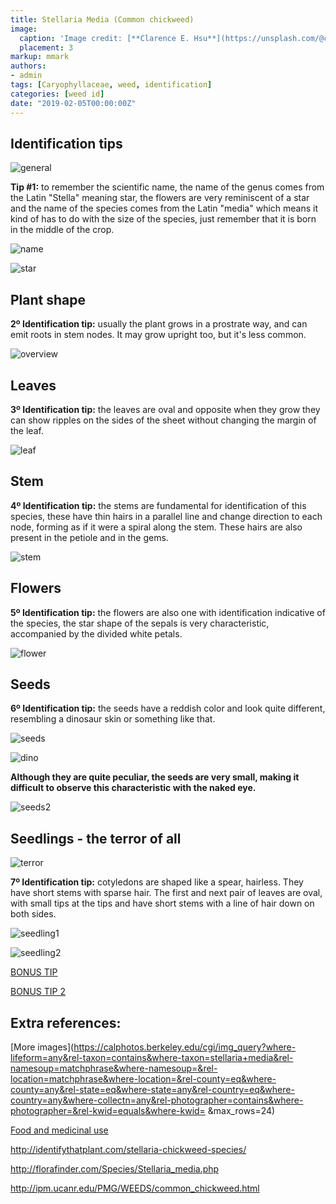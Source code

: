 ```yaml
---
title: Stellaria Media (Common chickweed)
image:
  caption: 'Image credit: [**Clarence E. Hsu**](https://unsplash.com/@clarenceehsu?utm_source=unsplash&utm_medium=referral&utm_content=creditCopyText)'
  placement: 3
markup: mmark
authors:
- admin
tags: [Caryophyllaceae, weed, identification]
categories: [weed id]
date: "2019-02-05T00:00:00Z"
---
```

## Identification tips

![general](https://github.com/vitoranunciato/academic-kickstart/blob/master/content/pt/post/stellaria%20media/image/geral.jpg?raw=true)


**Tip #1:** to remember the scientific name, the name of the genus comes from the Latin "Stella" meaning star, the flowers are very reminiscent of a star and the name of the species comes from the Latin "media" which means it kind of has to do with the size of the species, just remember that it is born in the middle of the crop.

![name](https://github.com/vitoranunciato/academic-kickstart/blob/master/content/pt/post/stellaria%20media/image/scientificname.jpg?raw=true)


![star](https://media.giphy.com/media/l4pTeSVeMlLSXVhm0/giphy.gif)

## Plant shape

**2º Identification tip:** usually the plant grows in a prostrate way, and can emit roots in stem nodes. It may grow upright too, but it's less common.

![overview](https://github.com/vitoranunciato/academic-kickstart/blob/master/content/pt/post/stellaria%20media/image/overview.jpg?raw=true)

## Leaves

**3º Identification tip:** the leaves are oval and opposite when they grow they can show ripples on the sides of the sheet without changing the margin of the leaf.

![leaf](https://github.com/vitoranunciato/academic-kickstart/blob/master/content/pt/post/stellaria%20media/image/leaves.jpg?raw=true)

## Stem

**4º Identification tip:** the stems are fundamental for identification of this species, these have thin hairs in a parallel line and change direction to each node, forming as if it were a spiral along the stem. These hairs are also present in the petiole and in the gems.

![stem](https://github.com/vitoranunciato/academic-kickstart/blob/master/content/pt/post/stellaria%20media/image/stems.jpg?raw=true)

## Flowers

**5º Identification tip:** the flowers are also one with identification indicative of the species, the star shape of the sepals is very characteristic, accompanied by the divided white petals.

![flower](https://github.com/vitoranunciato/academic-kickstart/blob/master/content/pt/post/stellaria%20media/image/Stellaria_media-A77B702CE7.jpg?raw=true)

## Seeds

**6º Identification tip:** the seeds have a reddish color and look quite different, resembling a dinosaur skin or something like that.

![seeds](https://github.com/vitoranunciato/academic-kickstart/blob/master/content/pt/post/stellaria%20media/image/seed1.jpg?raw=true)

![dino](https://media.giphy.com/media/9b2bBsgIOPrzi/giphy.gif)

**Although they are quite peculiar, the seeds are very small, making it difficult to observe this characteristic with the naked eye.**

![seeds2](https://github.com/vitoranunciato/academic-kickstart/blob/master/content/pt/post/stellaria%20media/image/seed2.jpg?raw=true)

## Seedlings - the terror of all
![terror](https://media.giphy.com/media/BDMRY0MBjGIxi/giphy.gif)

**7º Identification tip:** cotyledons are shaped like a spear, hairless. They have short stems with sparse hair. The first and next pair of leaves are oval, with small tips at the tips and have short stems with a line of hair down on both sides.

![seedling1](https://github.com/vitoranunciato/academic-kickstart/blob/master/content/pt/post/stellaria%20media/image/seedling1.jpg?raw=true)

![seedling2](https://github.com/vitoranunciato/academic-kickstart/blob/master/content/pt/post/stellaria%20media/image/seedling2.jpg?raw=true)

[BONUS TIP](https://www.youtube.com/watch?v=QLN-Se0OeYs)

[BONUS TIP 2](https://www.youtube.com/watch?v=1cq6SmfzZfs)

## Extra references:
[More images](https://calphotos.berkeley.edu/cgi/img_query?where-lifeform=any&rel-taxon=contains&where-taxon=stellaria+media&rel-namesoup=matchphrase&where-namesoup=&rel-location=matchphrase&where-location=&rel-county=eq&where-county=any&rel-state=eq&where-state=any&rel-country=eq&where-country=any&where-collectn=any&rel-photographer=contains&where-photographer=&rel-kwid=equals&where-kwid= &max_rows=24)

[Food and medicinal use](https://pfaf.org/user/plant.aspx?LatinName=Stellaria+media)

http://identifythatplant.com/stellaria-chickweed-species/

http://florafinder.com/Species/Stellaria_media.php

http://ipm.ucanr.edu/PMG/WEEDS/common_chickweed.html
